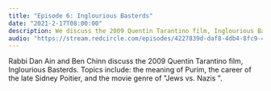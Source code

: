 ```yaml
---
title: "Episode 6: Inglourious Basterds"
date: "2021-2-17T08:00:00"
description: We discuss the 2009 Quentin Tarantino film, Inglourious Basterds. </em>
audio: "https://stream.redcircle.com/episodes/4227839d-daf8-4db4-8fc9-430b8cf2f8ec/stream.mp3"
---
```


Rabbi Dan Ain and Ben Chinn discuss the 2009 Quentin Tarantino film, Inglourious Basterds. Topics include: the meaning of Purim, the career of the late Sidney Poitier, and the movie genre of "Jews vs. Nazis ".